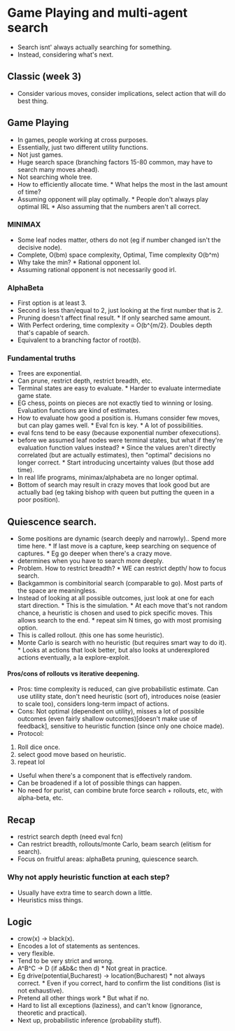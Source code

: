 # Game Playing and multi-agent search
* Search isnt' always actually searching for something.
* Instead, considering what's next.
## Classic (week 3)
* Consider various moves, consider implications, select action that will do best thing.
## Game Playing
* In games, people working at cross purposes.
* Essentially, just two different utility functions.
* Not just games.
* Huge search space (branching factors 15-80 common, may have to search many moves ahead).
* Not searching whole tree.
* How to efficiently allocate time.
        * What helps the most in the last amount of time?
* Assuming opponent will play optimally. 
        * People don't always play optimal IRL
        * Also assuming that the numbers aren't all correct.

### MINIMAX
* Some leaf nodes matter, others do not (eg if number changed isn't the decisive node).
* Complete, O(bm) space complexity, Optimal, Time complexity O(b^m)
* Why take the min?
        * Rational opponent lol.
* Assuming rational opponent is not necessarily good irl.
### AlphaBeta
* First option is at least 3.
* Second is less than/equal to 2, just looking at the first number that is 2.
* Pruning doesn't affect final result.
       * If only searched same amount.
* With Perfect ordering, time complexity = O(b^{m/2}. Doubles depth that's capable of search.
* Equivalent to a branching factor of root(b). 
### Fundamental truths
* Trees are exponential.
* Can prune, restrict depth, restrict breadth, etc.
* Terminal states are easy to evaluate.
        * Harder to evaluate intermediate game state.
* EG chess, points on pieces are not exactly tied to winning or losing. Evaluation functions are kind of estimates.
* How to evaluate how good a position is. Humans consider few moves, but can play games well.
        * Eval fcn is key.
        * A lot of possibilities.
* eval fcns tend to be easy (because exponential number ofexecutions).
* before we assumed leaf nodes were terminal states, but what if they're evaluation function values instead?
        * Since the values aren't directly correlated (but are actually estimates), then "optimal" decisions no longer correct.
        * Start introducing uncertainty values (but those add time).
* In real life programs, minimax/alphabeta are no longer optimal. 
* Bottom of search may result in crazy moves that look good but are actually bad (eg taking bishop with queen but putting the queen in a poor position). 
## Quiescence search.
* Some positions are dynamic (search deeply and narrowly).. Spend more time here.
        * If last move is a capture, keep searching on sequence of captures.
        * Eg go deeper when there's a crazy move.
* determines when you have to search more deeply. 
* Problem. How to restrict breadth?
        * WE can restrict depth/ how to focus search.
* Backgammon is combinitorial search (comparable to go). Most parts of the space are meaningless.
* Instead of looking at all possible outcomes, just look at one for each start direction.
        * This is the simulation. 
        * At each move that's not random chance, a heuristic is chosen and used to pick specific moves. This allows search to the end.
        * repeat sim N times, go with most promising option.
* This is called rollout. (this one has some heuristic). 
* Monte Carlo is search with no heuristic (but requires smart way to do it). 
        * Looks at actions that look better, but also looks at underexplored actions eventually, a la explore-exploit.
#### Pros/cons of rollouts vs iterative deepening.
* Pros: time complexity is reduced, can give probabilistic estimate. Can use utility state, don't need heuristic (sort of), introduces noise (easier to scale too), considers long-term impact of actions.
* Cons: Not optimal (dependent on utility), misses a lot of possible outcomes (even fairly shallow outcomes)[doesn't make use of feedback], sensitive to heuristic function (since only one choice made).
* Protocol:
1) Roll dice once.
2) select good move based on heuristic.
3) repeat lol
* Useful when there's a component that is effectively random.
* Can be broadened if a lot of possible things can happen.
* No need for purist, can combine brute force search + rollouts, etc, with alpha-beta, etc.
## Recap
* restrict search depth (need eval fcn)
* Can restrict breadth, rollouts/monte Carlo, beam search (elitism for search).
* Focus on fruitful areas: alphaBeta pruning, quiescence search.
### Why not apply heuristic function at each step?
* Usually have extra time to search down a little.
* Heuristics miss things.

## Logic
* crow(x) -> black(x).
* Encodes a lot of statements as sentences.
* very flexible.
* Tend to be very strict and wrong.
* A^B^C -> D (if a&b&c then d)
        * Not great in practice.
* Eg drive(potential,Bucharest) -> location(Bucharest)
        * not always correct.
        * Even if you correct, hard to confirm the list conditions (list is not exhaustive).
* Pretend all other things work 
        * But what if no.
* Hard to list all exceptions (laziness), and can't know (ignorance, theoretic and practical).
* Next up, probabilistic inference (probability stuff).
